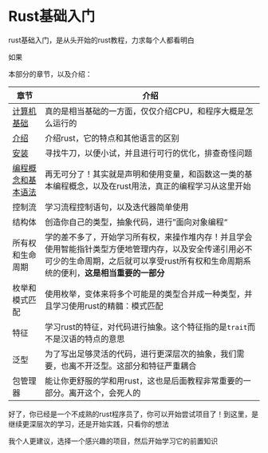 # Rust基础入门

rust基础入门，是从头开始的rust教程，力求每个人都看明白

如果

本部分的章节，以及介绍：

| 章节 | 介绍 | 
| --- | --- |
| [计算机基础](computer.md) | 真的是相当基础的一方面，仅仅介绍CPU，和程序大概是怎么运行的 |
| [介绍](./install.md#编程语言-rust)   | 介绍rust，它的特点和其他语言的区别 |
| [安装](./install.md#安装)   | 寻找牛刀，以便小试，并且进行可行的优化，排查奇怪问题 |
| [编程概念和基本语法](./basic_programming.md) | 再无可分了！其实就是声明和使用变量，和函数这一类的基本编程概念，以及在rust用法，真正的编程学习从这里开始 |
| 控制流 | 学习流程控制语句，以及迭代器简单使用 |
| 结构体 | 创造你自己的类型，抽象代码，进行”面向对象编程“ | 
| 所有权和生命周期 | 学的差不多了，开始学习所有权，来操作堆内存！并且学会使用智能指针类型方便地管理内存，以及安全传递引用必不可少的生命周期，之后就可以享受rust所有权和生命周期系统的便利，**这是相当重要的一部分** |
| 枚举和模式匹配 | 使用枚举，变体来将多个可能是的类型合并成一种类型，并且学习使用rust的精髓：模式匹配 |
| 特征   | 学习rust的特征，对代码进行抽象。这个特征指的是`trait`而不是汉语的特点的意思 |
| 泛型   | 为了写出足够灵活的代码，进行更深层次的抽象，我们需要，也离不开泛型。这部分和特征严重耦合 |
| 包管理器| 能让你更舒服的学和用rust，这也是后面教程非常重要的一部分。离开这个，会死人的 | 

好了，你已经是一个不成熟的rust程序员了，你可以开始尝试项目了！到这里，是继续更深层次的学习，还是开始实践，只看你的想法

我个人更建议，选择一个感兴趣的项目，然后开始学习它的前置知识
